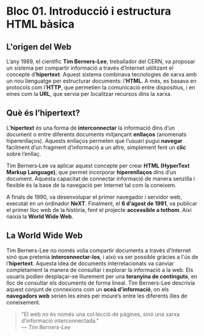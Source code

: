 # Bloc 01. Introducció i estructura HTML bàsica

## L'origen del Web

L’any 1989, el científic **Tim Berners-Lee**, treballador del CERN, va proposar un sistema per compartir informació a través d’Internet utilitzant el concepte d’**hipertext**. Aquest sistema combinava tecnologies de xarxa amb un nou llenguatge per estructurar documents: l’**HTML**. A més, es basava en protocols com l’**HTTP**, que permetien la comunicació entre dispositius, i en eines com la **URL**, que servia per localitzar recursos dins la xarxa.

## Què és l’hipertext?

L’**hipertext** és una forma de **interconnectar** la informació dins d’un document o entre diferents documents mitjançant **enllaços** (anomenats hiperenllaços). Aquests enllaços permeten que l’usuari pugui **navegar** fàcilment d’un fragment d’informació a un altre, simplement fent un **clic** sobre l’enllaç.

Tim Berners‑Lee va aplicar aquest concepte per crear **HTML (HyperText Markup Language)**, que permet incorporar **hiperenllaços** dins d’un document. Aquesta capacitat de connectar informació de manera senzilla i flexible és la base de la navegació per Internet tal com la coneixem.

A finals de 1990, va desenvolupar el primer navegador i servidor web, executat en un ordinador **NeXT**. Finalment, el **6 d’agost de 1991**, va publicar el primer lloc web de la història, fent el projecte **accessible a tothom**. Així naixia la **World Wide Web**.

## La World Wide Web 

Tim Berners-Lee no només volia compartir documents a través d'Internet sinó que pretenia **interconnectar-los**, i això va ser possible gràcies a l'ús de l’**hipertext**. Aquesta idea de documents interrelacionats va canviar completament la manera de consultar i explorar la informació a la web. Els usuaris podien desplaçar-se lliurement per una **teranyina de continguts**, en lloc de consultar els documents de forma lineal. Tim Berners-Lee descrivia aquest conjunt de connexions com un **oceà d’informació**, on els **navegadors web** serien les eines per moure’s entre les diferents illes de coneixement.

> "El web no és només una col·lecció de pàgines, sinó una xarxa d’informació interconnectada."  
> — *Tim Berners-Lee*